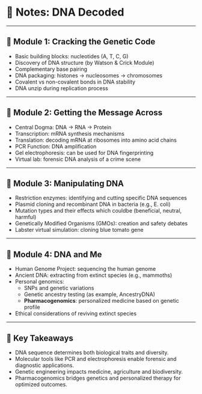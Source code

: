 # 🧬 Notes: DNA Decoded 

---

## 📍 Module 1: Cracking the Genetic Code

- Basic building blocks: nucleotides (A, T, C, G)
- Discovery of DNA structure (by Watson & Crick Module)
- Complementary base pairing
- DNA packaging: histones → nucleosomes → chromosomes
- Covalent vs non-covalent bonds in DNA stability
- DNA unzip during replication process 

---

## 📍 Module 2: Getting the Message Across

- Central Dogma: DNA → RNA → Protein
- Transcription: mRNA synthesis mechanisms
- Translation: decoding mRNA at ribosomes into amino acid chains
- PCR Function: DNA amplification  
- Gel electrophoresis: can be used for DNA fingerprinting
- Virtual lab: forensic DNA analysis of a crime scene

---

## 📍 Module 3: Manipulating DNA

- Restriction enzymes: identifying and cutting specific DNA sequences
- Plasmid cloning and recombinant DNA in bacteria (e.g., E. coli)
- Mutation types and their effects which couldbe (beneficial, neutral, harmful)
- Genetically Modified Organisms (GMOs): creation and safety debates
- Labster virtual simulation: cloning blue tomato gene

---

## 📍 Module 4: DNA and Me

- Human Genome Project: sequencing the human genome
- Ancient DNA: extracting from extinct species (e.g., mammoths)
- Personal genomics:
  - SNPs and genetic variations
  - Genetic ancestry testing (as example, AncestryDNA)
  - **Pharmacogenomics**: personalized medicine based on genetic profile 
- Ethical considerations of reviving extinct species

---

## 🔬 Key Takeaways

- DNA sequence determines both biological traits and diversity.
- Molecular tools like PCR and electrophoresis enable forensic and diagnostic applications.
- Genetic engineering impacts medicine, agriculture and biodiversity.
- Pharmacogenomics bridges genetics and personalized therapy for optimized outcomes.

